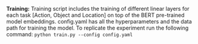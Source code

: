 **Training:**
Training script includes the training of different linear layers for each task [Action, Object and Location] on top of the BERT pre-trained model embeddings. config.yaml has all the hyperparameters and the data path for training the model. To replicate the experiment run the following command:
```python train.py --config config.yaml ```

